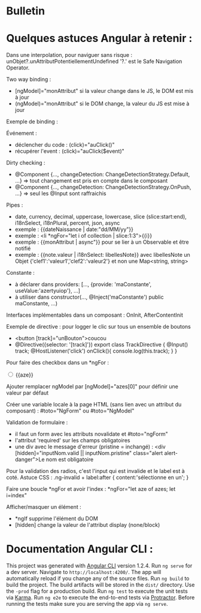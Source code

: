 # Bulletin



# Quelques astuces Angular à retenir :

Dans une interpolation, pour naviguer sans risque : unObjet?.unAttributPotentiellementUndefined
'?.' est le Safe Navigation Operator.

Two way binding :
* [ngModel]="monAttribut" si la valeur change dans le JS, le DOM est mis à jour
* (ngModel)="monAttribut" si le DOM change, la valeur du JS est mise à jour

Exemple de binding :
<div [style.background-color]="getStyle()">

Événement : 
* déclencher du code : (click)="auClick()"
* récupérer l'event : (click)="auClick($event)"

Dirty checking :
* @Component {..., changeDetection: ChangeDetectionStrategy.Default, ...} => tout changement est pris en compte dans le composant
* @Component {..., changeDetection: ChangeDetectionStrategy.OnPush,  ...} => seul les @Input sont raffraichis

Pipes :
* date, currency, decimal, uppercase, lowercase, slice (slice:start:end), i18nSelect, i18nPlural, percent, json, async
* exemple : {{dateNaissance | date:"dd/MM/yy"}}
* exemple : <li *ngFor="let i of collection | slice:1:3">{{i}}</li> 
* exemple : {{monAttribut | async"}} pour se lier à un Observable et être notifié
* exemple : {{note.valeur | i18nSelect: libellesNote}} avec libellesNote un Objet {'clef1':'valeur1','clef2':'valeur2'} et non une Map<string, string>

Constante :
* à déclarer dans providers: [..., {provide: 'maConstante', useValue:'azertyuiop'}, ...]
* à utiliser dans constructor(..., @Inject('maConstante') public maConstante, ...)

Interfaces implémentables dans un composant : OnInit, AfterContentInit

Exemple de directive : pour logger le clic sur tous un ensemble de boutons
* <button [track]="unBouton">coucou</button>
* @Directive({selector: '[track]'}) export class TrackDirective {
  @Input() track;
  @HostListener('click')
  onClick(){ console.log(this.track); }
}

Pour faire des checkbox dans un *ngFor :
<div *ngFor="let aze of azes">
  <input [id]="aze", name="monChamp" ngModel [value]="aze" type="radio"></input>
  <label [attr.for]="aze">{{aze}}</label>
</div>

Ajouter remplacer ngModel par [ngModel]="azes[0]" pour définir une valeur par défaut
  
Créer une variable locale à la page HTML (sans lien avec un attribut du composant) : #toto="NgForm" ou #toto="NgModel"

Validation de formulaire :
* il faut un form avec les attributs novalidate et #toto="ngForm"
* l'attribut 'required' sur les champs obligatoires
* une div avec le message d'erreur (pristine = inchangé) : <div [hidden]="inputNom.valid || inputNom.pristine" class="alert alert-danger">Le nom est obligatoire</div>

Pour la validation des radios, c'est l'input qui est invalide et le label est à coté. Astuce CSS : .ng-invalid + label:after { content:'sélectionne en un'; }

Faire une boucle *ngFor et avoir l'index : *ngFor="let aze of azes; let i=index"

Afficher/masquer un élément :
* *ngIf supprime l'élément du DOM
* [hidden] change la valeur de l'attribut display (none/block)

# Documentation Angular CLI :
This project was generated with [Angular CLI](https://github.com/angular/angular-cli) version 1.2.4.
Run `ng serve` for a dev server. Navigate to `http://localhost:4200/`. The app will automatically reload if you change any of the source files.
Run `ng build` to build the project. The build artifacts will be stored in the `dist/` directory. Use the `-prod` flag for a production build.
Run `ng test` to execute the unit tests via [Karma](https://karma-runner.github.io).
Run `ng e2e` to execute the end-to-end tests via [Protractor](http://www.protractortest.org/). Before running the tests make sure you are serving the app via `ng serve`.
